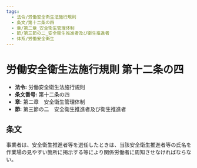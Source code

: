 ```yaml
---
tags:
  - 法令/労働安全衛生法施行規則
  - 条文/第十二条の四
  - 章/第二章_安全衛生管理体制
  - 節/第三節の二_安全衛生推進者及び衛生推進者
  - 体系/労働安全衛生
---
```

# 労働安全衛生法施行規則 第十二条の四

- **法令:** 労働安全衛生法施行規則
- **条文番号:** 第十二条の四
- **章:** 第二章　安全衛生管理体制
- **節:** 第三節の二　安全衛生推進者及び衛生推進者

## 条文
事業者は、安全衛生推進者等を選任したときは、当該安全衛生推進者等の氏名を作業場の見やすい箇所に掲示する等により関係労働者に周知させなければならない。

